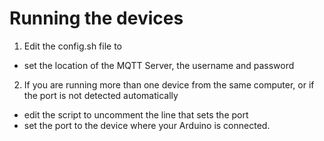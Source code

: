 # Running the devices

1. Edit the config.sh file to 
  - set the location of the MQTT Server, the username and password

2. If you are running more than one device from the same computer, or if the port is not detected automatically
  - edit the script to uncomment the line that sets the port
  - set the port to the device where your Arduino is connected.